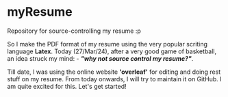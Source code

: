 # myResume
<p>
  Repository for source-controlling my resume :p
</p>
<p>
  So I make the PDF format of my resume using the very popular scriting language <b>Latex</b>. Today (27/Mar/24), after a very good game of basketball, an idea struck my mind: - <i><b>"why not source control my resume?"</b></i>.
</p>
<p>
  Till date, I was using the online website <b>'overleaf'</b> for editing and doing rest stuff on my resume. From today onwards, I will try to maintain it on GitHub. I am quite excited for this. Let's get started!
</p>
